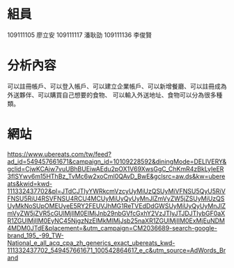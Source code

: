 # 組員

109111105 廖立安
109111117 潘耿劭
109111136 李俊賢

# 分析內容

可以註冊帳戶、可以登入帳戶、可以建立企業帳戶、可以新增餐廳、可以註冊成為外送夥伴、可以購買自己想要的食物、
可以輸入外送地址、食物可以分為很多種類。

# 網站
https://www.ubereats.com/tw/feed?ad_id=549457661671&campaign_id=10109228592&diningMode=DELIVERY&gclid=CjwKCAjw7vuUBhBUEiwAEdu2pOX1V69XwsGgC_ChKmR4zBkLyIeER3flSYwv6m15HThBz_TvMc6w2xoCml0QAvD_BwE&gclsrc=aw.ds&kw=ubereats&kwid=kwd-111332437702&pl=JTdCJTIyYWRkcmVzcyUyMiUzQSUyMiVFNSU5QyU5RiVFNSU5RiU4RSVFNSU4RCU4MCUyMiUyQyUyMnJlZmVyZW5jZSUyMiUzQSUyMkNoSUpOMEUyeE5RY2FEUVJhMG1ReTVEdDdGWSUyMiUyQyUyMnJlZmVyZW5jZVR5cGUlMjIlM0ElMjJnb29nbGVfcGxhY2VzJTIyJTJDJTIybGF0aXR1ZGUlMjIlM0EyNC45NjgzNzElMkMlMjJsb25naXR1ZGUlMjIlM0ExMjEuNDM4MDM0JTdE&placement=&utm_campaign=CM2036689-search-google-brand_195_-99_TW-National_e_all_acq_cpa_zh_generics_exact_ubereats_kwd-111332437702_549457661671_100542864617_e_c&utm_source=AdWords_Brand